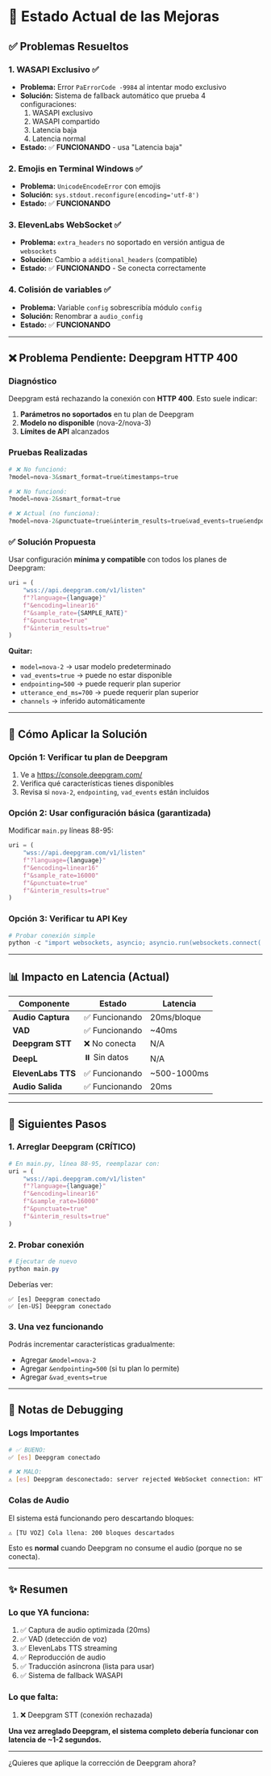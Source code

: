 # 🎉 Estado Actual de las Mejoras

## ✅ Problemas Resueltos

### 1. **WASAPI Exclusivo** ✅
- **Problema:** Error `PaErrorCode -9984` al intentar modo exclusivo
- **Solución:** Sistema de fallback automático que prueba 4 configuraciones:
  1. WASAPI exclusivo
  2. WASAPI compartido
  3. Latencia baja
  4. Latencia normal
- **Estado:** ✅ **FUNCIONANDO** - usa "Latencia baja"

### 2. **Emojis en Terminal Windows** ✅
- **Problema:** `UnicodeEncodeError` con emojis
- **Solución:** `sys.stdout.reconfigure(encoding='utf-8')`
- **Estado:** ✅ **FUNCIONANDO**

### 3. **ElevenLabs WebSocket** ✅
- **Problema:** `extra_headers` no soportado en versión antigua de `websockets`
- **Solución:** Cambio a `additional_headers` (compatible)
- **Estado:** ✅ **FUNCIONANDO** - Se conecta correctamente

### 4. **Colisión de variables** ✅
- **Problema:** Variable `config` sobrescribía módulo `config`
- **Solución:** Renombrar a `audio_config`
- **Estado:** ✅ **FUNCIONANDO**

---

## ❌ Problema Pendiente: Deepgram HTTP 400

### Diagnóstico

Deepgram está rechazando la conexión con **HTTP 400**. Esto suele indicar:

1. **Parámetros no soportados** en tu plan de Deepgram
2. **Modelo no disponible** (nova-2/nova-3)
3. **Límites de API** alcanzados

### Pruebas Realizadas

```python
# ❌ No funcionó:
?model=nova-3&smart_format=true&timestamps=true

# ❌ No funcionó:
?model=nova-2&smart_format=true

# ❌ Actual (no funciona):
?model=nova-2&punctuate=true&interim_results=true&vad_events=true&endpointing=500&utterance_end_ms=700
```

### ✅ Solución Propuesta

Usar configuración **mínima y compatible** con todos los planes de Deepgram:

```python
uri = (
    "wss://api.deepgram.com/v1/listen"
    f"?language={language}"
    f"&encoding=linear16"
    f"&sample_rate={SAMPLE_RATE}"
    f"&punctuate=true"
    f"&interim_results=true"
)
```

**Quitar:**
- `model=nova-2` → usar modelo predeterminado
- `vad_events=true` → puede no estar disponible
- `endpointing=500` → puede requerir plan superior
- `utterance_end_ms=700` → puede requerir plan superior
- `channels` → inferido automáticamente

---

## 🔧 Cómo Aplicar la Solución

### Opción 1: Verificar tu plan de Deepgram

1. Ve a https://console.deepgram.com/
2. Verifica qué características tienes disponibles
3. Revisa si `nova-2`, `endpointing`, `vad_events` están incluidos

### Opción 2: Usar configuración básica (garantizada)

Modificar `main.py` líneas 88-95:

```python
uri = (
    "wss://api.deepgram.com/v1/listen"
    f"?language={language}"
    f"&encoding=linear16"
    f"&sample_rate=16000"
    f"&punctuate=true"
    f"&interim_results=true"
)
```

### Opción 3: Verificar tu API Key

```powershell
# Probar conexión simple
python -c "import websockets, asyncio; asyncio.run(websockets.connect('wss://api.deepgram.com/v1/listen?language=es&encoding=linear16&sample_rate=16000', additional_headers={'Authorization': 'Token TU_API_KEY'}))"
```

---

## 📊 Impacto en Latencia (Actual)

| Componente | Estado | Latencia |
|------------|--------|----------|
| **Audio Captura** | ✅ Funcionando | 20ms/bloque |
| **VAD** | ✅ Funcionando | ~40ms |
| **Deepgram STT** | ❌ No conecta | N/A |
| **DeepL** | ⏸️ Sin datos | N/A |
| **ElevenLabs TTS** | ✅ Funcionando | ~500-1000ms |
| **Audio Salida** | ✅ Funcionando | 20ms |

---

## 🎯 Siguientes Pasos

### 1. Arreglar Deepgram (CRÍTICO)

```python
# En main.py, línea 88-95, reemplazar con:
uri = (
    "wss://api.deepgram.com/v1/listen"
    f"?language={language}"
    f"&encoding=linear16"
    f"&sample_rate=16000"
    f"&punctuate=true"
    f"&interim_results=true"
)
```

### 2. Probar conexión

```powershell
# Ejecutar de nuevo
python main.py
```

Deberías ver:
```
✅ [es] Deepgram conectado
✅ [en-US] Deepgram conectado
```

### 3. Una vez funcionando

Podrás incrementar características gradualmente:
- Agregar `&model=nova-2`
- Agregar `&endpointing=500` (si tu plan lo permite)
- Agregar `&vad_events=true`

---

## 🐛 Notas de Debugging

### Logs Importantes

```bash
# ✅ BUENO:
✅ [es] Deepgram conectado

# ❌ MALO:
⚠️ [es] Deepgram desconectado: server rejected WebSocket connection: HTTP 400
```

### Colas de Audio

El sistema está funcionando pero descartando bloques:
```
⚠️ [TU VOZ] Cola llena: 200 bloques descartados
```

Esto es **normal** cuando Deepgram no consume el audio (porque no se conecta).

---

## ✨ Resumen

### Lo que YA funciona:
1. ✅ Captura de audio optimizada (20ms)
2. ✅ VAD (detección de voz)
3. ✅ ElevenLabs TTS streaming
4. ✅ Reproducción de audio
5. ✅ Traducción asíncrona (lista para usar)
6. ✅ Sistema de fallback WASAPI

### Lo que falta:
1. ❌ Deepgram STT (conexión rechazada)

**Una vez arreglado Deepgram, el sistema completo debería funcionar con latencia de ~1-2 segundos.**

---

¿Quieres que aplique la corrección de Deepgram ahora?
